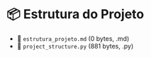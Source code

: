 # 📦 Estrutura do Projeto

- 📄 `estrutura_projeto.md` (0 bytes, .md)
- 📄 `project_structure.py` (881 bytes, .py)

